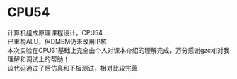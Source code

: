 # CPU54
计算机组成原理课程设计，CPU54  
已重构ALU，但DMEM仍未改用IP核  
本次实验在CPU31基础上完全由个人对课本介绍的理解完成，万分感谢gzcxjj对我理解和调试上的帮助！  
该代码通过了后仿真和下板测试，相对比较完善
